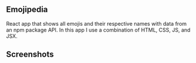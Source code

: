 ## Emojipedia ##

React app that shows all emojis and their respective names with data from an npm package API. In this app I use a combination of HTML, CSS, JS, and JSX.

## Screenshots ##


